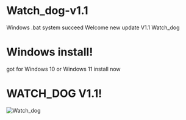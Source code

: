 # Watch_dog-v1.1
Windows .bat system succeed  Welcome new update V1.1 Watch_dog 

# Windows install!
got for Windows 10 or Windows 11 install now

# WATCH_DOG V1.1!
![Watch_dog](https://github.com/Anthonyili230409/Watch_dog-v1.1/commit/0a17f3b5f704c81effeb72a3e705c477034dbf8e)
